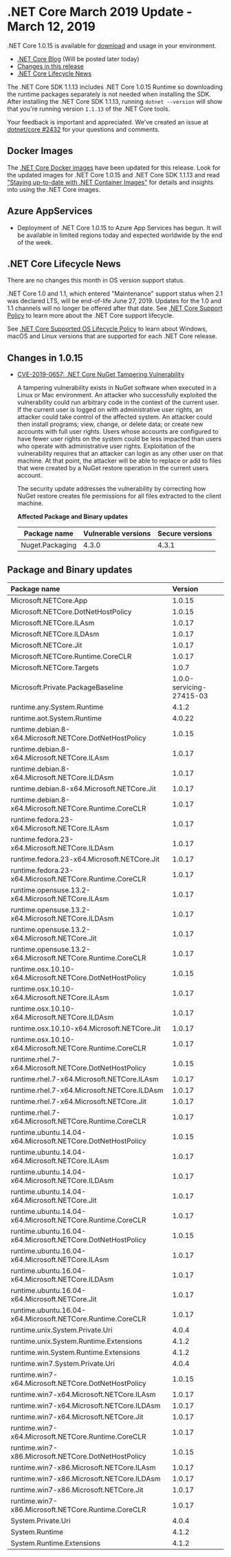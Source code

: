 # .NET Core March 2019 Update - March 12, 2019

.NET Core 1.0.15 is available for [download](1.0.15-download.md) and usage in your environment.

* [.NET Core Blog][dotnet-blog] (Will be posted later today)
* [Changes in this release](#changes-in-1015)
* [.NET Core Lifecycle News](#net-core-lifecycle-news)

The .NET Core SDK 1.1.13 includes .NET Core 1.0.15 Runtime so downloading the runtime packages separately is not needed when installing the SDK. After installing the .NET Core SDK 1.1.13, running `dotnet --version` will show that you're running version `1.1.13` of the .NET Core tools.

Your feedback is important and appreciated. We've created an issue at [dotnet/core #2432](https://github.com/dotnet/core/issues/2432) for your questions and comments.

## Docker Images

The [.NET Core Docker images](https://hub.docker.com/r/microsoft/dotnet/) have been updated for this release. Look for the updated images for .NET Core 1.0.15 and .NET Core SDK 1.1.13 and read ["Staying up-to-date with .NET Container Images"](https://blogs.msdn.microsoft.com/dotnet/2018/06/18/staying-up-to-date-with-net-container-images/) for details and insights into using the .NET Core images.

## Azure AppServices

* Deployment of .NET Core 1.0.15 to Azure App Services has begun. It will be available in limited regions today and expected worldwide by the end of the week.

## .NET Core Lifecycle News

There are no changes this month in OS version support status.

.NET Core 1.0 and 1.1, which entered "Maintenance" support status when 2.1 was declared LTS, will be end-of-life June 27, 2019. Updates for the 1.0 and 1.1 channels will no longer be offered after that date. See [.NET Core Support Policy](https://dotnet.microsoft.com/platform/support/policy/dotnet-core) to learn more about the .NET Core support lifecycle.

See [.NET Core Supported OS Lifecycle Policy](https://github.com/dotnet/core/blob/master/os-lifecycle-policy.md) to learn about Windows, macOS and Linux versions that are supported for each .NET Core release.

## Changes in 1.0.15

* [CVE-2019-0657: .NET Core NuGet Tampering Vulnerability](https://portal.msrc.microsoft.com/en-us/security-guidance/advisory/CVE-2019-0757)

    A tampering vulnerability exists in NuGet software when executed in a Linux or Mac environment. An attacker who successfully exploited the vulnerability could run arbitrary code in the context of the current user. If the current user is logged on with administrative user rights, an attacker could take control of the affected system. An attacker could then install programs; view, change, or delete data; or create new accounts with full user rights. Users whose accounts are configured to have fewer user rights on the system could be less impacted than users who operate with administrative user rights. Exploitation of the vulnerability requires that an attacker can login as any other user on that machine. At that point, the attacker will be able to replace or add to files that were created by a NuGet restore operation in the current users account. 

    The security update addresses the vulnerability by correcting how NuGet restore creates file permissions for all files extracted to the client machine.

    **Affected Package and Binary updates**

    Package name | Vulnerable versions | Secure versions
    ------------ | ------------------- | -------------------------
    Nuget.Packaging | 4.3.0 | 4.3.1

## Package and Binary updates

Package name | Version
:------------ | :-----------------
Microsoft.NETCore.App | 1.0.15
Microsoft.NETCore.DotNetHostPolicy | 1.0.15
Microsoft.NETCore.ILAsm | 1.0.17
Microsoft.NETCore.ILDAsm | 1.0.17
Microsoft.NETCore.Jit | 1.0.17
Microsoft.NETCore.Runtime.CoreCLR | 1.0.17
Microsoft.NETCore.Targets | 1.0.7
Microsoft.Private.PackageBaseline | 1.0.0-servicing-27415-03
runtime.any.System.Runtime | 4.1.2
runtime.aot.System.Runtime | 4.0.22
runtime.debian.8-x64.Microsoft.NETCore.DotNetHostPolicy | 1.0.15
runtime.debian.8-x64.Microsoft.NETCore.ILAsm | 1.0.17
runtime.debian.8-x64.Microsoft.NETCore.ILDAsm | 1.0.17
runtime.debian.8-x64.Microsoft.NETCore.Jit | 1.0.17
runtime.debian.8-x64.Microsoft.NETCore.Runtime.CoreCLR | 1.0.17
runtime.fedora.23-x64.Microsoft.NETCore.ILAsm | 1.0.17
runtime.fedora.23-x64.Microsoft.NETCore.ILDAsm | 1.0.17
runtime.fedora.23-x64.Microsoft.NETCore.Jit | 1.0.17
runtime.fedora.23-x64.Microsoft.NETCore.Runtime.CoreCLR | 1.0.17
runtime.opensuse.13.2-x64.Microsoft.NETCore.ILAsm | 1.0.17
runtime.opensuse.13.2-x64.Microsoft.NETCore.ILDAsm | 1.0.17
runtime.opensuse.13.2-x64.Microsoft.NETCore.Jit | 1.0.17
runtime.opensuse.13.2-x64.Microsoft.NETCore.Runtime.CoreCLR | 1.0.17
runtime.osx.10.10-x64.Microsoft.NETCore.DotNetHostPolicy | 1.0.15
runtime.osx.10.10-x64.Microsoft.NETCore.ILAsm | 1.0.17
runtime.osx.10.10-x64.Microsoft.NETCore.ILDAsm | 1.0.17
runtime.osx.10.10-x64.Microsoft.NETCore.Jit | 1.0.17
runtime.osx.10.10-x64.Microsoft.NETCore.Runtime.CoreCLR | 1.0.17
runtime.rhel.7-x64.Microsoft.NETCore.DotNetHostPolicy | 1.0.15
runtime.rhel.7-x64.Microsoft.NETCore.ILAsm | 1.0.17
runtime.rhel.7-x64.Microsoft.NETCore.ILDAsm | 1.0.17
runtime.rhel.7-x64.Microsoft.NETCore.Jit | 1.0.17
runtime.rhel.7-x64.Microsoft.NETCore.Runtime.CoreCLR | 1.0.17
runtime.ubuntu.14.04-x64.Microsoft.NETCore.DotNetHostPolicy | 1.0.15
runtime.ubuntu.14.04-x64.Microsoft.NETCore.ILAsm | 1.0.17
runtime.ubuntu.14.04-x64.Microsoft.NETCore.ILDAsm | 1.0.17
runtime.ubuntu.14.04-x64.Microsoft.NETCore.Jit | 1.0.17
runtime.ubuntu.14.04-x64.Microsoft.NETCore.Runtime.CoreCLR | 1.0.17
runtime.ubuntu.16.04-x64.Microsoft.NETCore.DotNetHostPolicy | 1.0.15
runtime.ubuntu.16.04-x64.Microsoft.NETCore.ILAsm | 1.0.17
runtime.ubuntu.16.04-x64.Microsoft.NETCore.ILDAsm | 1.0.17
runtime.ubuntu.16.04-x64.Microsoft.NETCore.Jit | 1.0.17
runtime.ubuntu.16.04-x64.Microsoft.NETCore.Runtime.CoreCLR | 1.0.17
runtime.unix.System.Private.Uri | 4.0.4
runtime.unix.System.Runtime.Extensions | 4.1.2
runtime.win.System.Runtime.Extensions | 4.1.2
runtime.win7.System.Private.Uri | 4.0.4
runtime.win7-x64.Microsoft.NETCore.DotNetHostPolicy | 1.0.15
runtime.win7-x64.Microsoft.NETCore.ILAsm | 1.0.17
runtime.win7-x64.Microsoft.NETCore.ILDAsm | 1.0.17
runtime.win7-x64.Microsoft.NETCore.Jit | 1.0.17
runtime.win7-x64.Microsoft.NETCore.Runtime.CoreCLR | 1.0.17
runtime.win7-x86.Microsoft.NETCore.DotNetHostPolicy | 1.0.15
runtime.win7-x86.Microsoft.NETCore.ILAsm | 1.0.17
runtime.win7-x86.Microsoft.NETCore.ILDAsm | 1.0.17
runtime.win7-x86.Microsoft.NETCore.Jit | 1.0.17
runtime.win7-x86.Microsoft.NETCore.Runtime.CoreCLR | 1.0.17
System.Private.Uri | 4.0.4
System.Runtime | 4.1.2
System.Runtime.Extensions | 4.1.2

[dotnet-blog]: https://devblogs.microsoft.com/dotnet/net-core-march-2019/